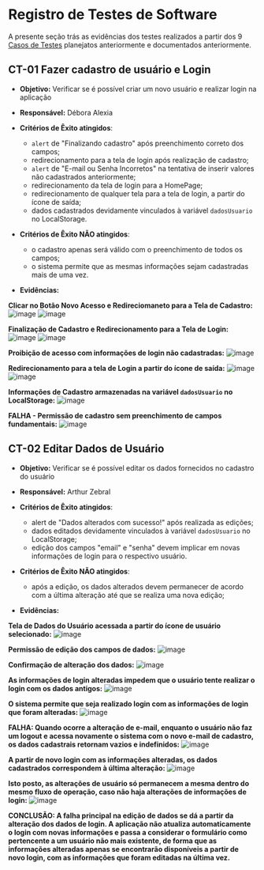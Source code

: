 # Registro de Testes de Software

A presente seção trás as evidências dos testes realizados a partir dos 9 [Casos de Testes](https://github.com/ICEI-PUC-Minas-PMV-ADS/E1-PROJ-WEB-T16-Time3-ProjDailyCare/blob/main/docs/08-Plano%20de%20Testes%20de%20Software.md) planejatos anteriormente e documentados anteriormente.

## CT-01 Fazer cadastro de usuário e Login

- **Objetivo:** Verificar se é possível criar um novo usuário e realizar login na aplicação
- **Responsável:** Débora Alexia
- **Critérios de Êxito atingidos**: 
  - `alert` de "Finalizando cadastro" após preenchimento correto dos campos;
  - redirecionamento para a tela de login após realização de cadastro;
  - `alert` de "E-mail ou Senha Incorretos" na tentativa de inserir valores não cadastrados anteriormente;
  - redirecionamento da tela de login para a HomePage;
  - redirecionamento de qualquer tela para a tela de login, a partir do ícone de saída;
  - dados cadastrados devidamente vinculados à variável  `dadosUsuario` no LocalStorage.
- **Critérios de Êxito NÃO atingidos**:  
  - o cadastro apenas será válido com o preenchimento de todos os campos;
  - o sistema permite que as mesmas informações sejam cadastradas mais de uma vez.

- **Evidências:**

**Clicar no Botão Novo Acesso e Redireciomaneto para a Tela de Cadastro:**
![image](https://github.com/ICEI-PUC-Minas-PMV-ADS/E1-PROJ-WEB-T16-Time3-ProjDailyCare/assets/112430045/f8528387-58ae-47f1-9411-8dcd1caa8a3b)
![image](https://github.com/ICEI-PUC-Minas-PMV-ADS/E1-PROJ-WEB-T16-Time3-ProjDailyCare/assets/112430045/3e72faa7-2880-498c-a5bf-7b3dbc4ded52)

**Finalização de Cadastro e Redirecionamento para a Tela de Login:**
![image](https://github.com/ICEI-PUC-Minas-PMV-ADS/E1-PROJ-WEB-T16-Time3-ProjDailyCare/assets/112430045/d1d5995a-fa69-469f-b5ae-beb4e830b7d8)
![image](https://github.com/ICEI-PUC-Minas-PMV-ADS/E1-PROJ-WEB-T16-Time3-ProjDailyCare/assets/112430045/e1478d54-07d8-468d-9e0f-ccb17195f9ff)

**Proibição de acesso com informações de login não cadastradas:**
![image](https://github.com/ICEI-PUC-Minas-PMV-ADS/E1-PROJ-WEB-T16-Time3-ProjDailyCare/assets/112430045/4208d62b-d2f9-4644-8b92-b1733a3157b7)

**Redirecionamento para a tela de Login a partir do ícone de saída:**
![image](https://github.com/ICEI-PUC-Minas-PMV-ADS/E1-PROJ-WEB-T16-Time3-ProjDailyCare/assets/112430045/cc2000be-1994-4aea-8cc8-efe9262a12b5)
![image](https://github.com/ICEI-PUC-Minas-PMV-ADS/E1-PROJ-WEB-T16-Time3-ProjDailyCare/assets/112430045/f3bd2005-6b6e-49e4-b570-3aa9e1987939)

**Informações de Cadastro armazenadas na variável `dadosUsuario` no LocalStorage:**
![image](https://github.com/ICEI-PUC-Minas-PMV-ADS/E1-PROJ-WEB-T16-Time3-ProjDailyCare/assets/112430045/8d6f878c-ddac-491d-a3ff-8fe4f336121b)


**FALHA - Permissão de cadastro sem preenchimento de campos fundamentais:**
![image](https://github.com/ICEI-PUC-Minas-PMV-ADS/E1-PROJ-WEB-T16-Time3-ProjDailyCare/assets/112430045/5e93183e-d335-46e5-9f5b-ee0d86bc7901)

## CT-02 Editar Dados de Usuário
- **Objetivo:** Verificar se é possível editar os dados fornecidos no cadastro do usuário
- **Responsável:** Arthur Zebral
- **Critérios de Êxito atingidos**: 
  - alert de "Dados alterados com sucesso!" após realizada as edições;
  - dados editados devidamente vinculados à variável  `dadosUsuario` no LocalStorage;
  - edição dos campos "email" e "senha" devem implicar em novas informações de login para o respectivo usuário.
- **Critérios de Êxito NÃO atingidos**:  
  - após a edição, os dados alterados devem permanecer de acordo com a última alteração até que se realiza uma nova edição;

- **Evidências:**

**Tela de Dados do Usuário acessada a partir do ícone de usuário selecionado:**
![image](https://github.com/ICEI-PUC-Minas-PMV-ADS/E1-PROJ-WEB-T16-Time3-ProjDailyCare/assets/112430045/852cbc7d-9a31-49a3-95ad-caef13eabe1c)

**Permissão de edição dos campos de dados:**
![image](https://github.com/ICEI-PUC-Minas-PMV-ADS/E1-PROJ-WEB-T16-Time3-ProjDailyCare/assets/112430045/e53c41e5-7ecd-46b8-b76f-11c971db9853)

**Confirmação de alteração dos dados:**
![image](https://github.com/ICEI-PUC-Minas-PMV-ADS/E1-PROJ-WEB-T16-Time3-ProjDailyCare/assets/112430045/ef56ecd9-d2c6-4501-b0c7-0de8f021b1df)

**As informações de login alteradas impedem que o usuário tente realizar o login com os dados antigos:**
![image](https://github.com/ICEI-PUC-Minas-PMV-ADS/E1-PROJ-WEB-T16-Time3-ProjDailyCare/assets/112430045/572df002-45e1-4b1c-90c4-6127edc049d1)

**O sistema permite que seja realizado login com as informações de login que foram alteradas:**
![image](https://github.com/ICEI-PUC-Minas-PMV-ADS/E1-PROJ-WEB-T16-Time3-ProjDailyCare/assets/112430045/8f47baf6-2ce5-47f1-a58d-c66ae8dd468c)

**FALHA: Quando ocorre a alteração de e-mail, enquanto o usuário não faz um logout e acessa novamente o sistema com o novo e-mail de cadastro, os dados cadastrais retornam vazios e indefinidos:**
![image](https://github.com/ICEI-PUC-Minas-PMV-ADS/E1-PROJ-WEB-T16-Time3-ProjDailyCare/assets/112430045/a5de438d-ebd1-4914-91e0-e26f571633c8)

**A partir de novo login com as informações alteradas, os dados cadastrados correspondem à última alteração:**
![image](https://github.com/ICEI-PUC-Minas-PMV-ADS/E1-PROJ-WEB-T16-Time3-ProjDailyCare/assets/112430045/95d42835-4987-4f49-9ca5-459d138d74b6)

**Isto posto, as alterações de usuário só permanecem a mesma dentro do mesmo fluxo de operação, caso não haja alterações de informações de login:**
![image](https://github.com/ICEI-PUC-Minas-PMV-ADS/E1-PROJ-WEB-T16-Time3-ProjDailyCare/assets/112430045/735669ce-cfac-4b64-84d8-7b94eb93378d)

**CONCLUSÃO: A falha principal na edição de dados se dá a partir da alteração dos dados de login. A aplicação não atualiza automaticamente o login com novas informações e passa a considerar o formulário como pertencente a um usuário não mais existente, de forma que as informações alteradas apenas se encontrarão disponíveis a partir de novo login, com as informações que foram editadas na última vez.**



